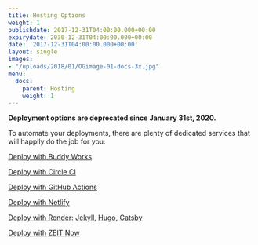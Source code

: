 ```yaml
---
title: Hosting Options
weight: 1
publishdate: 2017-12-31T04:00:00.000+00:00
expirydate: 2030-12-31T04:00:00.000+00:00
date: '2017-12-31T04:00:00.000+00:00'
layout: single
images:
- "/uploads/2018/01/OGimage-01-docs-3x.jpg"
menu:
  docs:
    parent: Hosting
    weight: 1
---
```


**Deployment options are deprecated since January 31st, 2020.**

To automate your deployments, there are plenty of dedicated services that will happily do the job for you:

[Deploy with Buddy Works](https://buddy.works/docs/deployments)

[Deploy with Circle CI](https://forestry.io/blog/automate-deploy-w-circle-ci/)

[Deploy with GitHub Actions](https://github.com/features/actions)

[Deploy with Netlify](https://www.netlify.com/docs/continuous-deployment/)

[Deploy with Render](https://render.com/docs): [Jekyll](https://render.com/docs/deploy-jekyll), [Hugo](https://render.com/docs/deploy-hugo), [Gatsby](https://render.com/docs/deploy-gatsby)

[Deploy with ZEIT Now](https://zeit.co/docs/v2/introduction/)
